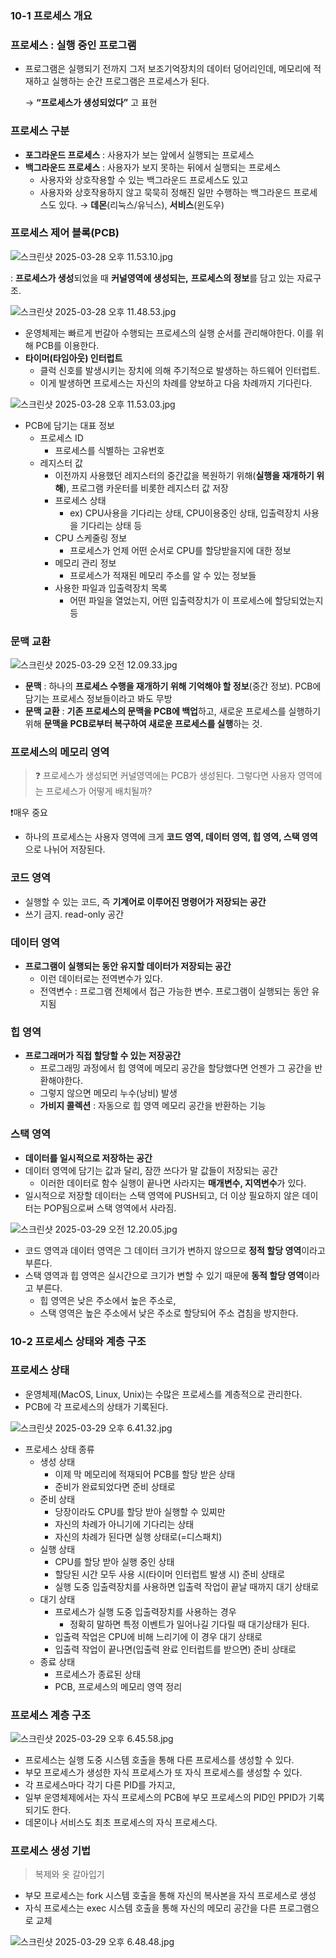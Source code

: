 ### 10-1 프로세스 개요

### **프로세스** : 실행 중인 프로그램

- 프로그램은 실행되기 전까지 그저 보조기억장치의 데이터 덩어리인데, 메모리에 적재하고 실행하는 순간 프로그램은 프로세스가 된다.
    
    → **“프로세스가 생성되었다”** 고 표현
    

### 프로세스 구분

- **포그라운드 프로세스** : 사용자가 보는 앞에서 실행되는 프로세스
- **백그라운드 프로세스** : 사용자가 보지 못하는 뒤에서 실행되는 프로세스
    - 사용자와 상호작용할 수 있는 백그라운드 프로세스도 있고
    - 사용자와 상호작용하지 않고 묵묵히 정해진 일만 수행하는 백그라운드 프로세스도 있다. → **데몬**(리눅스/유닉스), **서비스**(윈도우)

### 프로세스 제어 블록(PCB)

![스크린샷 2025-03-28 오후 11.53.10.jpg](./images/chapter10/pcb.jpg)

: **프로세스가 생성**되었을 때 **커널영역에 생성되는,** **프로세스의 정보**를 담고 있는 자료구조.

![스크린샷 2025-03-28 오후 11.48.53.jpg](./images/chapter10/timer.jpg)

- 운영체제는 빠르게 번갈아 수행되는 프로세스의 실행 순서를 관리해야한다. 이를 위해 PCB를 이용한다.
- **타이머(타임아웃) 인터럽트**
    - 클럭 신호를 발생시키는 장치에 의해 주기적으로 발생하는 하드웨어 인터럽트.
    - 이게 발생하면 프로세스는 자신의 차례를 양보하고 다음 차례까지 기다린다.

![스크린샷 2025-03-28 오후 11.53.03.jpg](./images/chapter10/pcbs.jpg)

- PCB에 담기는 대표 정보
    - 프로세스 ID
        - 프로세스를 식별하는 고유번호
    - 레지스터 값
        - 이전까지 사용했던 레지스터의 중간값을 복원하기 위해(**실행을 재개하기 위해**), 프로그램 카운터를 비롯한 레지스터 값 저장
        - 프로세스 상태
            - ex) CPU사용을 기다리는 상태, CPU이용중인 상태, 입출력장치 사용을 기다리는 상태 등
        - CPU 스케줄링 정보
            - 프로세스가 언제 어떤 순서로 CPU를 할당받을지에 대한 정보
        - 메모리 관리 정보
            - 프로세스가 적재된 메모리 주소를 알 수 있는 정보들
        - 사용한 파일과 입출력장치 목록
            - 어떤 파일을 열었는지, 어떤 입출력장치가 이 프로세스에 할당되었는지 등

### 문맥 교환

![스크린샷 2025-03-29 오전 12.09.33.jpg](./images/chapter10/context.jpg)

- **문맥** : 하나의 **프로세스 수행을 재개하기 위해 기억해야 할 정보**(중간 정보). PCB에 담기는 프로세스 정보들이라고 봐도 무방
- **문맥 교환** : **기존 프로세스의 문맥을 PCB에 백업**하고, 새로운 프로세스를 실행하기 위해 **문맥을 PCB로부터 복구하여 새로운 프로세스를 실행**하는 것.

### 프로세스의 메모리 영역

> ❓ 프로세스가 생성되면 커널영역에는 PCB가 생성된다. 그렇다면 사용자 영역에는 프로세스가 어떻게 배치될까?
> 

<aside>

❗️매우 중요

- 하나의 프로세스는 사용자 영역에 크게 **코드 영역, 데이터 영역, 힙 영역, 스택 영역**으로 나뉘어 저장된다.
</aside>

### 코드 영역

- 실행할 수 있는 코드, 즉 **기계어로 이루어진 명령어가 저장되는 공간**
- 쓰기 금지. read-only 공간

### 데이터 영역

- **프로그램이 실행되는 동안 유지할 데이터가 저장되는 공간**
    - 이런 데이터로는 전역변수가 있다.
    - 전역변수 : 프로그램 전체에서 접근 가능한 변수. 프로그램이 실행되는 동안 유지됨

### 힙 영역

- **프로그래머가 직접 할당할 수 있는 저장공간**
    - 프로그래밍 과정에서 힙 영역에 메모리 공간을 할당했다면 언젠가 그 공간을 반환해야한다.
    - 그렇지 않으면 메모리 누수(낭비) 발생
    - **가비지 콜렉션** : 자동으로 힙 영역 메모리 공간을 반환하는 기능

### 스택 영역

- **데이터를 일시적으로 저장하는 공간**
- 데이터 영역에 담기는 값과 달리, 잠깐 쓰다가 말 값들이 저장되는 공간
    - 이러한 데이터로 함수 실행이 끝나면 사라지는 **매개변수, 지역변수**가 있다.
- 일시적으로 저장할 데이터는 스택 영역에 PUSH되고, 더 이상 필요하지 않은 데이터는 POP됨으로써 스택 영역에서 사라짐.

![스크린샷 2025-03-29 오전 12.20.05.jpg](./images/chapter10/memory.jpg)

- 코드 영역과 데이터 영역은 그 데이터 크기가 변하지 않으므로 **정적 할당 영역**이라고 부른다.
- 스택 영역과 힙 영역은 실시간으로 크기가 변할 수 있기 때문에 **동적 할당 영역**이라고 부른다.
    - 힙 영역은 낮은 주소에서 높은 주소로,
    - 스택 영역은 높은 주소에서 낮은 주소로 할당되어 주소 겹침을 방지한다.

### 10-2 프로세스 상태와 계층 구조

### 프로세스 상태

- 운영체제(MacOS, Linux, Unix)는 수많은 프로세스를 계층적으로 관리한다.
- PCB에 각 프로세스의 상태가 기록된다.

![스크린샷 2025-03-29 오후 6.41.32.jpg](./images/chapter10/diagram.jpg)

- 프로세스 상태 종류
    - 생성 상태
        - 이제 막 메모리에 적재되어 PCB를 할당 받은 상태
        - 준비가 완료되었다면 준비 상태로
    - 준비 상태
        - 당장이라도 CPU를 할당 받아 실행할 수 있찌만
        - 자신의 차례가 아니기에 기다리는 상태
        - 자신의 차례가 된다면 실행 상태로(=디스패치)
    - 실행 상태
        - CPU를 할당 받아 실행 중인 상태
        - 할당된 시간 모두 사용 시(타이머 인터럽트 발생 시) 준비 상태로
        - 실행 도중 입출력장치를 사용하면 입출력 작업이 끝날 때까지 대기 상태로
    - 대기 상태
        - 프로세스가 실행 도중 입출력장치를 사용하는 경우
            - 정확히 말하면 특정 이벤트가 일어나길 기다릴 때 대기상태가 된다.
        - 입출력 작업은 CPU에 비해 느리기에 이 경우 대기 상태로
        - 입출력 작업이 끝나면(입출력 완료 인터럽트를 받으면) 준비 상태로
    - 종료 상태
        - 프로세스가 종료된 상태
        - PCB, 프로세스의 메모리 영역 정리

### 프로세스 계층 구조

![스크린샷 2025-03-29 오후 6.45.58.jpg](./images/chapter10/gyec.jpg)

- 프로세스는 실행 도중 시스템 호출을 통해 다른 프로세스를 생성할 수 있다.
- 부모 프로세스가 생성한 자식 프로세스가 또 자식 프로세스를 생성할 수 있다.
- 각 프로세스마다 각기 다른 PID를 가지고,
- 일부 운영체제에서는 자식 프로세스의 PCB에 부모 프로세스의 PID인 PPID가 기록되기도 한다.
- 데몬이나 서비스도 최초 프로세스의 자식 프로세스다.

### 프로세스 생성 기법

> 복제와 옷 갈아입기
> 
- 부모 프로세스는 fork 시스템 호출을 통해 자신의 복사본을 자식 프로세스로 생성
- 자식 프로세스는 exec 시스템 호출을 통해 자신의 메모리 공간을 다른 프로그램으로 교체

![스크린샷 2025-03-29 오후 6.48.48.jpg](./images/chapter10/forkexec.jpg)